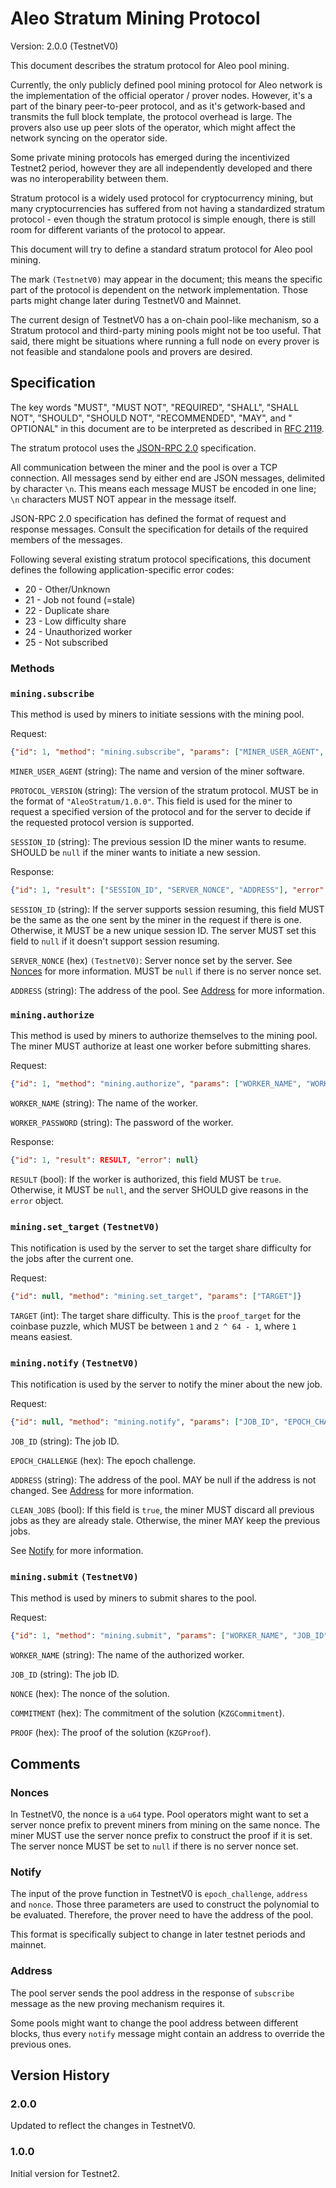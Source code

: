 # Aleo Stratum Mining Protocol

Version: 2.0.0 (TestnetV0)

This document describes the stratum protocol for Aleo pool mining.

Currently, the only publicly defined pool mining protocol for Aleo network is the implementation of the official
operator / prover nodes. However, it's a part of the binary peer-to-peer protocol, and as it's getwork-based and
transmits the full block template, the protocol overhead is large. The provers also use up peer slots of the operator,
which might affect the network syncing on the operator side.

Some private mining protocols has emerged during the incentivized Testnet2 period, however they are all independently
developed and there was no interoperability between them.

Stratum protocol is a widely used protocol for cryptocurrency mining, but many cryptocurrencies has suffered from not
having a standardized stratum protocol - even though the stratum protocol is simple enough, there is still room for
different variants of the protocol to appear.

This document will try to define a standard stratum protocol for Aleo pool mining.

The mark `(TestnetV0)` may appear in the document; this means the specific part of the protocol is dependent on the
network implementation. Those parts might change later during TestnetV0 and Mainnet.

The current design of TestnetV0 has a on-chain pool-like mechanism, so a Stratum protocol and third-party mining pools
might not be too useful. That said, there might be situations where running a full node on every prover is not feasible
and standalone pools and provers are desired.

## Specification

The key words "MUST", "MUST NOT", "REQUIRED", "SHALL", "SHALL NOT", "SHOULD", "SHOULD NOT", "RECOMMENDED",  "MAY", and "
OPTIONAL" in this document are to be interpreted as described
in [RFC 2119](https://datatracker.ietf.org/doc/html/rfc2119).

The stratum protocol uses the [JSON-RPC 2.0](https://www.jsonrpc.org/specification) specification.

All communication between the miner and the pool is over a TCP connection. All messages send by either end are JSON
messages, delimited by character `\n`. This means each message MUST be encoded in one line; `\n` characters MUST NOT
appear in the message itself.

JSON-RPC 2.0 specification has defined the format of request and response messages. Consult the specification for
details of the required members of the messages.

Following several existing stratum protocol specifications, this document defines the following application-specific
error codes:

- 20 - Other/Unknown
- 21 - Job not found (=stale)
- 22 - Duplicate share
- 23 - Low difficulty share
- 24 - Unauthorized worker
- 25 - Not subscribed

### Methods

### `mining.subscribe`

This method is used by miners to initiate sessions with the mining pool.

Request:

```json
{"id": 1, "method": "mining.subscribe", "params": ["MINER_USER_AGENT", "PROTOCOL_VERSION", "SESSION_ID"]}
```

`MINER_USER_AGENT` (string): The name and version of the miner software.

`PROTOCOL_VERSION` (string): The version of the stratum protocol. MUST be in the format of `"AleoStratum/1.0.0"`. This
field is used for the miner to request a specified version of the protocol and for the server to decide if the requested
protocol version is supported.

`SESSION_ID` (string): The previous session ID the miner wants to resume. SHOULD be `null` if the miner wants to
initiate a new session.

Response:

```json
{"id": 1, "result": ["SESSION_ID", "SERVER_NONCE", "ADDRESS"], "error": null}
```

`SESSION_ID` (string): If the server supports session resuming, this field MUST be the same as the one sent by the miner
in the request if there is one. Otherwise, it MUST be a new unique session ID. The server MUST set this field to `null`
if it doesn't support session resuming.

`SERVER_NONCE` (hex) `(TestnetV0)`: Server nonce set by the server. See [Nonces](#Nonces) for more information. MUST
be `null` if there is no server nonce set.

`ADDRESS` (string): The address of the pool. See [Address](#Address) for more information.

### `mining.authorize`

This method is used by miners to authorize themselves to the mining pool. The miner MUST authorize at least one worker
before submitting shares.

Request:

```json
{"id": 1, "method": "mining.authorize", "params": ["WORKER_NAME", "WORKER_PASSWORD"]}
```

`WORKER_NAME` (string): The name of the worker.

`WORKER_PASSWORD` (string): The password of the worker.

Response:

```json
{"id": 1, "result": RESULT, "error": null}
```

`RESULT` (bool): If the worker is authorized, this field MUST be `true`. Otherwise, it MUST be `null`, and the server
SHOULD give reasons in the `error` object.

### `mining.set_target` `(TestnetV0)`

This notification is used by the server to set the target share difficulty for the jobs after the current one.

Request:

```json
{"id": null, "method": "mining.set_target", "params": ["TARGET"]}
```

`TARGET` (int): The target share difficulty. This is the `proof_target` for the coinbase puzzle, which MUST be
between `1` and `2 ^ 64 - 1`, where `1` means easiest.

### `mining.notify` `(TestnetV0)`

This notification is used by the server to notify the miner about the new job.

Request:

```json
{"id": null, "method": "mining.notify", "params": ["JOB_ID", "EPOCH_CHALLENGE", "ADDRESS", "CLEAN_JOBS"]}
```

`JOB_ID` (string): The job ID.

`EPOCH_CHALLENGE` (hex): The epoch challenge.

`ADDRESS` (string): The address of the pool. MAY be null if the address is not changed. See [Address](#Address) for more
information.

`CLEAN_JOBS` (bool): If this field is `true`, the miner MUST discard all previous jobs as they are already stale.
Otherwise, the miner MAY keep the previous jobs.

See [Notify](#Notify) for more information.

### `mining.submit` `(TestnetV0)`

This method is used by miners to submit shares to the pool.

Request:

```json
{"id": 1, "method": "mining.submit", "params": ["WORKER_NAME", "JOB_ID", "NONCE", "COMMITMENT", "PROOF"]}
```

`WORKER_NAME` (string): The name of the authorized worker.

`JOB_ID` (string): The job ID.

`NONCE` (hex): The nonce of the solution.

`COMMITMENT` (hex): The commitment of the solution (`KZGCommitment`).

`PROOF` (hex): The proof of the solution (`KZGProof`).

## Comments

### Nonces

In TestnetV0, the nonce is a `u64` type. Pool operators might want to set a server nonce prefix to prevent miners from
mining on the same nonce. The miner MUST use the server nonce prefix to construct the proof if it is set. The server
nonce MUST be set to `null` if there is no server nonce set.

### Notify

The input of the prove function in TestnetV0 is `epoch_challenge`, `address` and `nonce`. Those three parameters are
used to construct the polynomial to be evaluated. Therefore, the prover need to have the address of the pool.

This format is specifically subject to change in later testnet periods and mainnet.

### Address

The pool server sends the pool address in the response of `subscribe` message as the new proving mechanism requires it.

Some pools might want to change the pool address between different blocks, thus every `notify` message might contain an
address to override the previous ones.

## Version History

### 2.0.0

Updated to reflect the changes in TestnetV0.

### 1.0.0

Initial version for Testnet2.